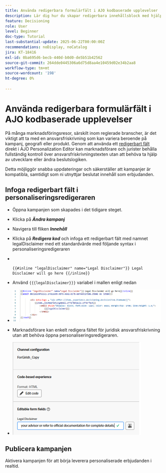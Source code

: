 ```yaml
---
title: Använda redigerbara formulärfält i AJO kodbaserade upplevelser
description: Lär dig hur du skapar redigerbara innehållsblock med hjälp av interna formulärfält i Adobe Journey Optimizer kodbaserade upplevelsemallar som ger marknadsförarna möjlighet att använda dynamiskt, återanvändbart kampanjinnehåll.
feature: Decisioning
role: User
level: Beginner
doc-type: Tutorial
last-substantial-update: 2025-06-22T00:00:00Z
recommendations: noDisplay, noCatalog
jira: KT-18416
exl-id: 0ba695d6-becb-440d-b0d0-de5b51b42562
source-git-commit: 264dde0445306a6d75d8aa4e10459d02e34b2aa8
workflow-type: tm+mt
source-wordcount: '198'
ht-degree: 0%

---
```


# Använda redigerbara formulärfält i AJO kodbaserade upplevelser

På många marknadsföringsresor, särskilt inom reglerade branscher, är det viktigt att ta med en ansvarsfriskrivning som kan variera beroende på kampanj, geografi eller produkt. Genom att använda ett [redigerbart fält](https://experienceleague.adobe.com/sv/docs/journey-optimizer-learn/tutorials/channels/code-based-experience-channel/form-fields-in-code-based-experiences) direkt i AJO Personalization Editor kan marknadsförare och jurister behålla fullständig kontroll över ansvarsfriskrivningstexten utan att behöva ta hjälp av utvecklare eller ändra beslutslogiken.

Detta möjliggör snabba uppdateringar och säkerställer att kampanjer är kompatibla, samtidigt som ni utnyttjar beslutat innehåll som erbjudanden.

## Infoga redigerbart fält i personaliseringsredigeraren

- Öppna kampanjen som skapades i det tidigare steget.
- Klicka på _&#x200B;**Ändra kampanj**&#x200B;_
- Navigera till fliken _&#x200B;**Innehåll**&#x200B;_
- Klicka på _&#x200B;**Redigera kod**&#x200B;_ och infoga ett redigerbart fält med namnet legalDisclaimer med ett standardvärde med följande syntax i personaliseringsredigeraren

- &#x200B;
  <pre><code>&#123;&#123;#inline &quot;legalDisclaimer&quot; name=&quot;Legal Disclaimer&quot;&#125;&#125; Legal Disclaimer will go here &#123;&#123;/inline&#125;&#125;</code></pre>

- Använd <code>{{{legalDisclaimer}}}</code> variabel i mallen enligt nedan

- ![redigerbara fält](assets/editable-fields.png)

- Marknadsförare kan enkelt redigera fältet för juridisk ansvarsfriskrivning utan att behöva öppna personaliseringsredigeraren.
- ![editable-field-marketer](assets/editable-field-marketer-view.png)



## Publicera kampanjen

Aktivera kampanjen för att börja leverera personaliserade erbjudanden i realtid.
